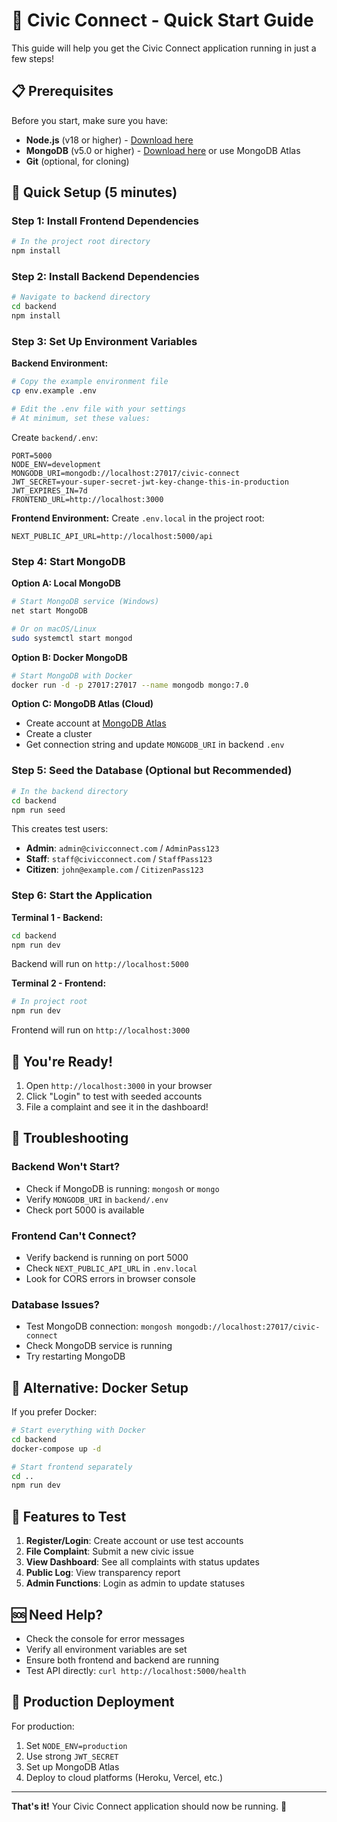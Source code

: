 # 🚀 Civic Connect - Quick Start Guide

This guide will help you get the Civic Connect application running in just a few steps!

## 📋 Prerequisites

Before you start, make sure you have:

- **Node.js** (v18 or higher) - [Download here](https://nodejs.org/)
- **MongoDB** (v5.0 or higher) - [Download here](https://www.mongodb.com/try/download/community) or use MongoDB Atlas
- **Git** (optional, for cloning)

## 🎯 Quick Setup (5 minutes)

### Step 1: Install Frontend Dependencies

```bash
# In the project root directory
npm install
```

### Step 2: Install Backend Dependencies

```bash
# Navigate to backend directory
cd backend
npm install
```

### Step 3: Set Up Environment Variables

**Backend Environment:**

```bash
# Copy the example environment file
cp env.example .env

# Edit the .env file with your settings
# At minimum, set these values:
```

Create `backend/.env`:

```env
PORT=5000
NODE_ENV=development
MONGODB_URI=mongodb://localhost:27017/civic-connect
JWT_SECRET=your-super-secret-jwt-key-change-this-in-production
JWT_EXPIRES_IN=7d
FRONTEND_URL=http://localhost:3000
```

**Frontend Environment:**
Create `.env.local` in the project root:

```env
NEXT_PUBLIC_API_URL=http://localhost:5000/api
```

### Step 4: Start MongoDB

**Option A: Local MongoDB**

```bash
# Start MongoDB service (Windows)
net start MongoDB

# Or on macOS/Linux
sudo systemctl start mongod
```

**Option B: Docker MongoDB**

```bash
# Start MongoDB with Docker
docker run -d -p 27017:27017 --name mongodb mongo:7.0
```

**Option C: MongoDB Atlas (Cloud)**

- Create account at [MongoDB Atlas](https://www.mongodb.com/atlas)
- Create a cluster
- Get connection string and update `MONGODB_URI` in backend `.env`

### Step 5: Seed the Database (Optional but Recommended)

```bash
# In the backend directory
cd backend
npm run seed
```

This creates test users:

- **Admin**: `admin@civicconnect.com` / `AdminPass123`
- **Staff**: `staff@civicconnect.com` / `StaffPass123`
- **Citizen**: `john@example.com` / `CitizenPass123`

### Step 6: Start the Application

**Terminal 1 - Backend:**

```bash
cd backend
npm run dev
```

Backend will run on `http://localhost:5000`

**Terminal 2 - Frontend:**

```bash
# In project root
npm run dev
```

Frontend will run on `http://localhost:3000`

## 🎉 You're Ready!

1. Open `http://localhost:3000` in your browser
2. Click "Login" to test with seeded accounts
3. File a complaint and see it in the dashboard!

## 🔧 Troubleshooting

### Backend Won't Start?

- Check if MongoDB is running: `mongosh` or `mongo`
- Verify `MONGODB_URI` in `backend/.env`
- Check port 5000 is available

### Frontend Can't Connect?

- Verify backend is running on port 5000
- Check `NEXT_PUBLIC_API_URL` in `.env.local`
- Look for CORS errors in browser console

### Database Issues?

- Test MongoDB connection: `mongosh mongodb://localhost:27017/civic-connect`
- Check MongoDB service is running
- Try restarting MongoDB

## 🐳 Alternative: Docker Setup

If you prefer Docker:

```bash
# Start everything with Docker
cd backend
docker-compose up -d

# Start frontend separately
cd ..
npm run dev
```

## 📱 Features to Test

1. **Register/Login**: Create account or use test accounts
2. **File Complaint**: Submit a new civic issue
3. **View Dashboard**: See all complaints with status updates
4. **Public Log**: View transparency report
5. **Admin Functions**: Login as admin to update statuses

## 🆘 Need Help?

- Check the console for error messages
- Verify all environment variables are set
- Ensure both frontend and backend are running
- Test API directly: `curl http://localhost:5000/health`

## 🚀 Production Deployment

For production:

1. Set `NODE_ENV=production`
2. Use strong `JWT_SECRET`
3. Set up MongoDB Atlas
4. Deploy to cloud platforms (Heroku, Vercel, etc.)

---

**That's it!** Your Civic Connect application should now be running. 🎉
